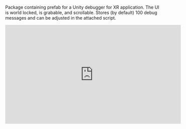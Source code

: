 Package containing prefab for a Unity debugger for XR application.
The UI is world locked, is grabable, and scrollable.
Stores (by default) 100 debug messages and can be adjusted in the attached script.

<iframe width="560" height="315"
src="https://www.youtube.com/embed/d0egTwcmEAM" 
frameborder="0" 
allow="accelerometer; autoplay; encrypted-media; gyroscope; picture-in-picture" 
allowfullscreen></iframe>
